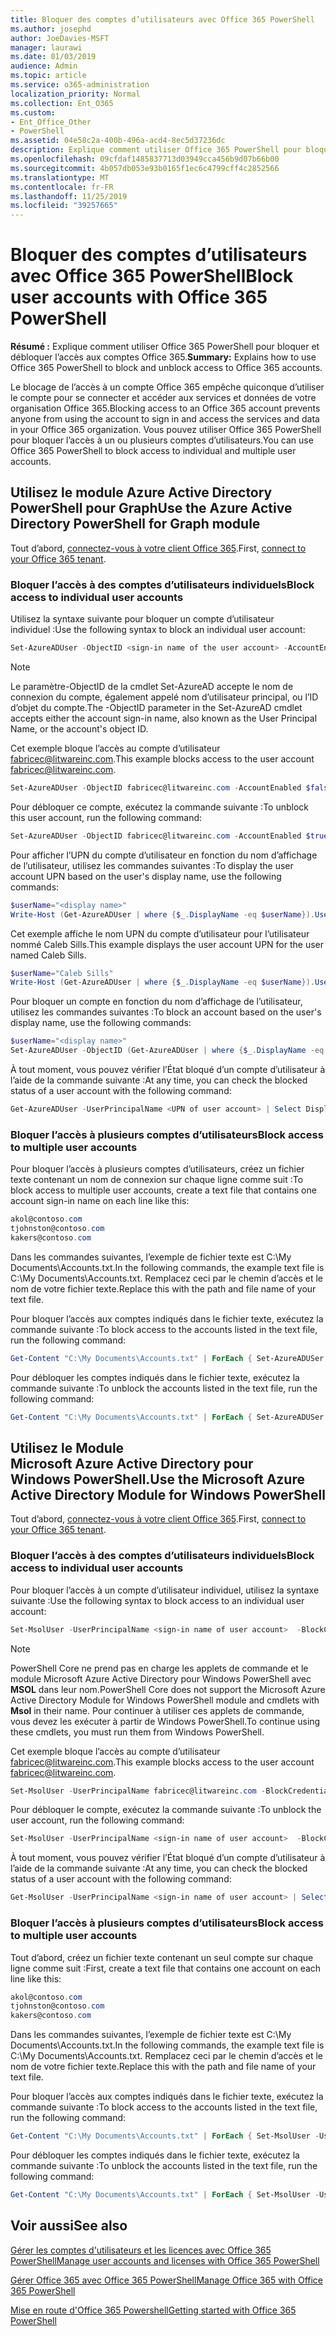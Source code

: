 ```yaml
---
title: Bloquer des comptes d’utilisateurs avec Office 365 PowerShell
ms.author: josephd
author: JoeDavies-MSFT
manager: laurawi
ms.date: 01/03/2019
audience: Admin
ms.topic: article
ms.service: o365-administration
localization_priority: Normal
ms.collection: Ent_O365
ms.custom:
- Ent_Office_Other
- PowerShell
ms.assetid: 04e58c2a-400b-496a-acd4-8ec5d37236dc
description: Explique comment utiliser Office 365 PowerShell pour bloquer et débloquer l’accès aux comptes Office 365.
ms.openlocfilehash: 09cfdaf1485837713d03949cca456b9d07b66b00
ms.sourcegitcommit: 4b057db053e93b0165f1ec6c4799cff4c2852566
ms.translationtype: MT
ms.contentlocale: fr-FR
ms.lasthandoff: 11/25/2019
ms.locfileid: "39257665"
---
```

# <a name="block-user-accounts-with-office-365-powershell"></a><span data-ttu-id="cabb0-103">Bloquer des comptes d’utilisateurs avec Office 365 PowerShell</span><span class="sxs-lookup"><span data-stu-id="cabb0-103">Block user accounts with Office 365 PowerShell</span></span>

<span data-ttu-id="cabb0-104">**Résumé :**  Explique comment utiliser Office 365 PowerShell pour bloquer et débloquer l’accès aux comptes Office 365.</span><span class="sxs-lookup"><span data-stu-id="cabb0-104">**Summary:**  Explains how to use Office 365 PowerShell to block and unblock access to Office 365 accounts.</span></span>
  
<span data-ttu-id="cabb0-105">Le blocage de l’accès à un compte Office 365 empêche quiconque d’utiliser le compte pour se connecter et accéder aux services et données de votre organisation Office 365.</span><span class="sxs-lookup"><span data-stu-id="cabb0-105">Blocking access to an Office 365 account prevents anyone from using the account to sign in and access the services and data in your Office 365 organization.</span></span> <span data-ttu-id="cabb0-106">Vous pouvez utiliser Office 365 PowerShell pour bloquer l’accès à un ou plusieurs comptes d’utilisateurs.</span><span class="sxs-lookup"><span data-stu-id="cabb0-106">You can use Office 365 PowerShell to block access to individual and multiple user accounts.</span></span>

## <a name="use-the-azure-active-directory-powershell-for-graph-module"></a><span data-ttu-id="cabb0-107">Utilisez le module Azure Active Directory PowerShell pour Graph</span><span class="sxs-lookup"><span data-stu-id="cabb0-107">Use the Azure Active Directory PowerShell for Graph module</span></span>

<span data-ttu-id="cabb0-108">Tout d’abord, [connectez-vous à votre client Office 365](connect-to-office-365-powershell.md#connect-with-the-azure-active-directory-powershell-for-graph-module).</span><span class="sxs-lookup"><span data-stu-id="cabb0-108">First, [connect to your Office 365 tenant](connect-to-office-365-powershell.md#connect-with-the-azure-active-directory-powershell-for-graph-module).</span></span>
 
### <a name="block-access-to-individual-user-accounts"></a><span data-ttu-id="cabb0-109">Bloquer l’accès à des comptes d’utilisateurs individuels</span><span class="sxs-lookup"><span data-stu-id="cabb0-109">Block access to individual user accounts</span></span>

<span data-ttu-id="cabb0-110">Utilisez la syntaxe suivante pour bloquer un compte d’utilisateur individuel :</span><span class="sxs-lookup"><span data-stu-id="cabb0-110">Use the following syntax to block an individual user account:</span></span>
  
```powershell
Set-AzureADUser -ObjectID <sign-in name of the user account> -AccountEnabled $false
```

> [!NOTE]
> <span data-ttu-id="cabb0-111">Le paramètre-ObjectID de la cmdlet Set-AzureAD accepte le nom de connexion du compte, également appelé nom d’utilisateur principal, ou l’ID d’objet du compte.</span><span class="sxs-lookup"><span data-stu-id="cabb0-111">The -ObjectID parameter in the Set-AzureAD cmdlet accepts either the account sign-in name, also known as the User Principal Name, or the account's object ID.</span></span> 
  
<span data-ttu-id="cabb0-112">Cet exemple bloque l’accès au compte d’utilisateur fabricec@litwareinc.com.</span><span class="sxs-lookup"><span data-stu-id="cabb0-112">This example blocks access to the user account fabricec@litwareinc.com.</span></span>
  
```powershell
Set-AzureADUser -ObjectID fabricec@litwareinc.com -AccountEnabled $false
```

<span data-ttu-id="cabb0-113">Pour débloquer ce compte, exécutez la commande suivante :</span><span class="sxs-lookup"><span data-stu-id="cabb0-113">To unblock this user account, run the following command:</span></span>
  
```powershell
Set-AzureADUser -ObjectID fabricec@litwareinc.com -AccountEnabled $true
```

<span data-ttu-id="cabb0-114">Pour afficher l’UPN du compte d’utilisateur en fonction du nom d’affichage de l’utilisateur, utilisez les commandes suivantes :</span><span class="sxs-lookup"><span data-stu-id="cabb0-114">To display the user account UPN based on the user's display name, use the following commands:</span></span>
  
```powershell
$userName="<display name>"
Write-Host (Get-AzureADUser | where {$_.DisplayName -eq $userName}).UserPrincipalName

```

<span data-ttu-id="cabb0-115">Cet exemple affiche le nom UPN du compte d’utilisateur pour l’utilisateur nommé Caleb Sills.</span><span class="sxs-lookup"><span data-stu-id="cabb0-115">This example displays the user account UPN for the user named Caleb Sills.</span></span>
  
```powershell
$userName="Caleb Sills"
Write-Host (Get-AzureADUser | where {$_.DisplayName -eq $userName}).UserPrincipalName
```

<span data-ttu-id="cabb0-116">Pour bloquer un compte en fonction du nom d’affichage de l’utilisateur, utilisez les commandes suivantes :</span><span class="sxs-lookup"><span data-stu-id="cabb0-116">To block an account based on the user's display name, use the following commands:</span></span>
  
```powershell
$userName="<display name>"
Set-AzureADUser -ObjectID (Get-AzureADUser | where {$_.DisplayName -eq $userName}).UserPrincipalName -AccountEnabled $false

```

<span data-ttu-id="cabb0-117">À tout moment, vous pouvez vérifier l’État bloqué d’un compte d’utilisateur à l’aide de la commande suivante :</span><span class="sxs-lookup"><span data-stu-id="cabb0-117">At any time, you can check the blocked status of a user account with the following command:</span></span>
  
```powershell
Get-AzureADUser -UserPrincipalName <UPN of user account> | Select DisplayName,AccountEnabled
```

### <a name="block-access-to-multiple-user-accounts"></a><span data-ttu-id="cabb0-118">Bloquer l’accès à plusieurs comptes d’utilisateurs</span><span class="sxs-lookup"><span data-stu-id="cabb0-118">Block access to multiple user accounts</span></span>

<span data-ttu-id="cabb0-119">Pour bloquer l’accès à plusieurs comptes d’utilisateurs, créez un fichier texte contenant un nom de connexion sur chaque ligne comme suit :</span><span class="sxs-lookup"><span data-stu-id="cabb0-119">To block access to multiple user accounts, create a text file that contains one account sign-in name on each line like this:</span></span>
    
  ```powershell
akol@contoso.com
tjohnston@contoso.com
kakers@contoso.com
  ```

<span data-ttu-id="cabb0-120">Dans les commandes suivantes, l’exemple de fichier texte est C:\My Documents\Accounts.txt.</span><span class="sxs-lookup"><span data-stu-id="cabb0-120">In the following commands, the example text file is C:\My Documents\Accounts.txt.</span></span> <span data-ttu-id="cabb0-121">Remplacez ceci par le chemin d’accès et le nom de votre fichier texte.</span><span class="sxs-lookup"><span data-stu-id="cabb0-121">Replace this with the path and file name of your text file.</span></span>
  
<span data-ttu-id="cabb0-122">Pour bloquer l’accès aux comptes indiqués dans le fichier texte, exécutez la commande suivante :</span><span class="sxs-lookup"><span data-stu-id="cabb0-122">To block access to the accounts listed in the text file, run the following command:</span></span>
    
```powershell
Get-Content "C:\My Documents\Accounts.txt" | ForEach { Set-AzureADUSer -ObjectID $_ -AccountEnabled $false }
```

<span data-ttu-id="cabb0-123">Pour débloquer les comptes indiqués dans le fichier texte, exécutez la commande suivante :</span><span class="sxs-lookup"><span data-stu-id="cabb0-123">To unblock the accounts listed in the text file, run the following command:</span></span>
    
```powershell
Get-Content "C:\My Documents\Accounts.txt" | ForEach { Set-AzureADUSer -ObjectID $_ -AccountEnabled $true }
```

## <a name="use-the-microsoft-azure-active-directory-module-for-windows-powershell"></a><span data-ttu-id="cabb0-124">Utilisez le Module Microsoft Azure Active Directory pour Windows PowerShell.</span><span class="sxs-lookup"><span data-stu-id="cabb0-124">Use the Microsoft Azure Active Directory Module for Windows PowerShell</span></span>

<span data-ttu-id="cabb0-125">Tout d’abord, [connectez-vous à votre client Office 365](connect-to-office-365-powershell.md#connect-with-the-microsoft-azure-active-directory-module-for-windows-powershell).</span><span class="sxs-lookup"><span data-stu-id="cabb0-125">First, [connect to your Office 365 tenant](connect-to-office-365-powershell.md#connect-with-the-microsoft-azure-active-directory-module-for-windows-powershell).</span></span>

    
### <a name="block-access-to-individual-user-accounts"></a><span data-ttu-id="cabb0-126">Bloquer l’accès à des comptes d’utilisateurs individuels</span><span class="sxs-lookup"><span data-stu-id="cabb0-126">Block access to individual user accounts</span></span>

<span data-ttu-id="cabb0-127">Pour bloquer l’accès à un compte d’utilisateur individuel, utilisez la syntaxe suivante :</span><span class="sxs-lookup"><span data-stu-id="cabb0-127">Use the following syntax to block access to an individual user account:</span></span>
  
```powershell
Set-MsolUser -UserPrincipalName <sign-in name of user account>  -BlockCredential $true
```

>[!Note]
><span data-ttu-id="cabb0-128">PowerShell Core ne prend pas en charge les applets de commande et le module Microsoft Azure Active Directory pour Windows PowerShell avec **MSOL** dans leur nom.</span><span class="sxs-lookup"><span data-stu-id="cabb0-128">PowerShell Core does not support the Microsoft Azure Active Directory Module for Windows PowerShell module and cmdlets with **Msol** in their name.</span></span> <span data-ttu-id="cabb0-129">Pour continuer à utiliser ces applets de commande, vous devez les exécuter à partir de Windows PowerShell.</span><span class="sxs-lookup"><span data-stu-id="cabb0-129">To continue using these cmdlets, you must run them from Windows PowerShell.</span></span>
>

<span data-ttu-id="cabb0-130">Cet exemple bloque l’accès au compte d’utilisateur fabricec@litwareinc.com.</span><span class="sxs-lookup"><span data-stu-id="cabb0-130">This example blocks access to the user account fabricec@litwareinc.com.</span></span>
  
```powershell
Set-MsolUser -UserPrincipalName fabricec@litwareinc.com -BlockCredential $true
```

<span data-ttu-id="cabb0-131">Pour débloquer le compte, exécutez la commande suivante :</span><span class="sxs-lookup"><span data-stu-id="cabb0-131">To unblock the user account, run the following command:</span></span>
  
```powershell
Set-MsolUser -UserPrincipalName <sign-in name of user account>  -BlockCredential $false
```

<span data-ttu-id="cabb0-132">À tout moment, vous pouvez vérifier l’État bloqué d’un compte d’utilisateur à l’aide de la commande suivante :</span><span class="sxs-lookup"><span data-stu-id="cabb0-132">At any time, you can check the blocked status of a user account with the following command:</span></span>
  
```powershell
Get-MsolUser -UserPrincipalName <sign-in name of user account> | Select DisplayName,BlockCredential
```

### <a name="block-access-to-multiple-user-accounts"></a><span data-ttu-id="cabb0-133">Bloquer l’accès à plusieurs comptes d’utilisateurs</span><span class="sxs-lookup"><span data-stu-id="cabb0-133">Block access to multiple user accounts</span></span>

<span data-ttu-id="cabb0-134">Tout d’abord, créez un fichier texte contenant un seul compte sur chaque ligne comme suit :</span><span class="sxs-lookup"><span data-stu-id="cabb0-134">First, create a text file that contains one account on each line like this:</span></span>
    
  ```powershell
akol@contoso.com
tjohnston@contoso.com
kakers@contoso.com
  ```
<span data-ttu-id="cabb0-135">Dans les commandes suivantes, l’exemple de fichier texte est C:\My Documents\Accounts.txt.</span><span class="sxs-lookup"><span data-stu-id="cabb0-135">In the following commands, the example text file is C:\My Documents\Accounts.txt.</span></span> <span data-ttu-id="cabb0-136">Remplacez ceci par le chemin d’accès et le nom de votre fichier texte.</span><span class="sxs-lookup"><span data-stu-id="cabb0-136">Replace this with the path and file name of your text file.</span></span>
    
<span data-ttu-id="cabb0-137">Pour bloquer l’accès aux comptes indiqués dans le fichier texte, exécutez la commande suivante :</span><span class="sxs-lookup"><span data-stu-id="cabb0-137">To block access to the accounts listed in the text file, run the following command:</span></span>
    
  ```powershell
  Get-Content "C:\My Documents\Accounts.txt" | ForEach { Set-MsolUser -UserPrincipalName $_ -BlockCredential $true }
  ```
<span data-ttu-id="cabb0-138">Pour débloquer les comptes indiqués dans le fichier texte, exécutez la commande suivante :</span><span class="sxs-lookup"><span data-stu-id="cabb0-138">To unblock the accounts listed in the text file, run the following command:</span></span>
    
  ```powershell
  Get-Content "C:\My Documents\Accounts.txt" | ForEach { Set-MsolUser -UserPrincipalName $_ -BlockCredential $false }
  ```

## <a name="see-also"></a><span data-ttu-id="cabb0-139">Voir aussi</span><span class="sxs-lookup"><span data-stu-id="cabb0-139">See also</span></span>

[<span data-ttu-id="cabb0-140">Gérer les comptes d'utilisateurs et les licences avec Office 365 PowerShell</span><span class="sxs-lookup"><span data-stu-id="cabb0-140">Manage user accounts and licenses with Office 365 PowerShell</span></span>](manage-user-accounts-and-licenses-with-office-365-powershell.md)
  
[<span data-ttu-id="cabb0-141">Gérer Office 365 avec Office 365 PowerShell</span><span class="sxs-lookup"><span data-stu-id="cabb0-141">Manage Office 365 with Office 365 PowerShell</span></span>](manage-office-365-with-office-365-powershell.md)
  
[<span data-ttu-id="cabb0-142">Mise en route d'Office 365 Powershell</span><span class="sxs-lookup"><span data-stu-id="cabb0-142">Getting started with Office 365 PowerShell</span></span>](getting-started-with-office-365-powershell.md)
